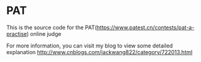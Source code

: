 # PAT
This is the source code for the PAT(https://www.patest.cn/contests/pat-a-practise) online judge

For more information, you can visit my blog to view some detailed explanation
http://www.cnblogs.com/jackwang822/category/722013.html
